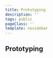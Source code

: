 ```yaml
---
title: Prototyping
description: ''
tags: public
pageClass: ''
template: nosidebar
---
```


## Prototyping
